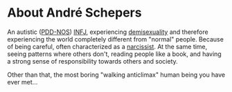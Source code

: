 # About André Schepers

An autistic
([PDD-NOS](https://en.wikipedia.org/wiki/Pervasive_developmental_disorder_not_otherwise_specified))
[INFJ](https://en.wikipedia.org/wiki/Myers%E2%80%93Briggs_Type_Indicator),
experiencing
[demisexuality](https://en.wikipedia.org/wiki/Demisexuality) and therefore
experiencing the world completely different from "normal" people. Because of
being careful, often characterized as a
[narcissist](https://en.wikipedia.org/wiki/Narcissism). At the same time, seeing
patterns where others don't, reading people like a book, and having a strong
sense of responsibility towards others and society.

Other than that, the most boring "walking anticlimax" human being you have
ever met...